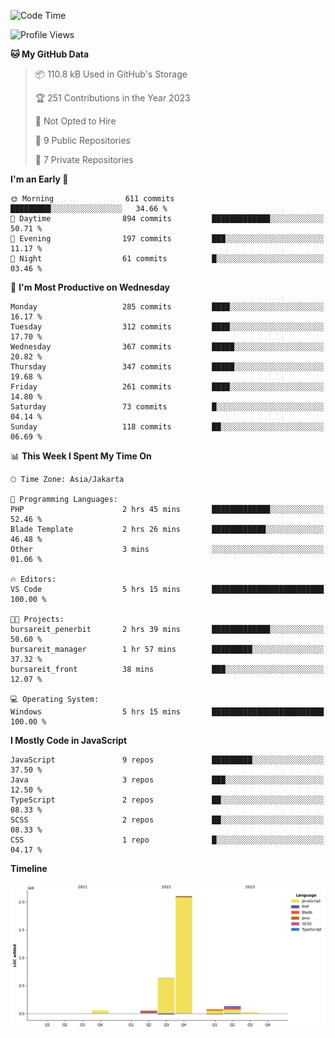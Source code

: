 <!--START_SECTION:waka-->
![Code Time](http://img.shields.io/badge/Code%20Time-166%20hrs%2010%20mins-blue)

![Profile Views](http://img.shields.io/badge/Profile%20Views-1-blue)

**🐱 My GitHub Data** 

> 📦 110.8 kB Used in GitHub's Storage 
 > 
> 🏆 251 Contributions in the Year 2023
 > 
> 🚫 Not Opted to Hire
 > 
> 📜 9 Public Repositories 
 > 
> 🔑 7 Private Repositories 
 > 
**I'm an Early 🐤** 

```text
🌞 Morning                611 commits         █████████░░░░░░░░░░░░░░░░   34.66 % 
🌆 Daytime                894 commits         █████████████░░░░░░░░░░░░   50.71 % 
🌃 Evening                197 commits         ███░░░░░░░░░░░░░░░░░░░░░░   11.17 % 
🌙 Night                  61 commits          █░░░░░░░░░░░░░░░░░░░░░░░░   03.46 % 
```
📅 **I'm Most Productive on Wednesday** 

```text
Monday                   285 commits         ████░░░░░░░░░░░░░░░░░░░░░   16.17 % 
Tuesday                  312 commits         ████░░░░░░░░░░░░░░░░░░░░░   17.70 % 
Wednesday                367 commits         █████░░░░░░░░░░░░░░░░░░░░   20.82 % 
Thursday                 347 commits         █████░░░░░░░░░░░░░░░░░░░░   19.68 % 
Friday                   261 commits         ████░░░░░░░░░░░░░░░░░░░░░   14.80 % 
Saturday                 73 commits          █░░░░░░░░░░░░░░░░░░░░░░░░   04.14 % 
Sunday                   118 commits         ██░░░░░░░░░░░░░░░░░░░░░░░   06.69 % 
```


📊 **This Week I Spent My Time On** 

```text
🕑︎ Time Zone: Asia/Jakarta

💬 Programming Languages: 
PHP                      2 hrs 45 mins       █████████████░░░░░░░░░░░░   52.46 % 
Blade Template           2 hrs 26 mins       ████████████░░░░░░░░░░░░░   46.48 % 
Other                    3 mins              ░░░░░░░░░░░░░░░░░░░░░░░░░   01.06 % 

🔥 Editors: 
VS Code                  5 hrs 15 mins       █████████████████████████   100.00 % 

🐱‍💻 Projects: 
bursareit_penerbit       2 hrs 39 mins       █████████████░░░░░░░░░░░░   50.60 % 
bursareit_manager        1 hr 57 mins        █████████░░░░░░░░░░░░░░░░   37.32 % 
bursareit_front          38 mins             ███░░░░░░░░░░░░░░░░░░░░░░   12.07 % 

💻 Operating System: 
Windows                  5 hrs 15 mins       █████████████████████████   100.00 % 
```

**I Mostly Code in JavaScript** 

```text
JavaScript               9 repos             █████████░░░░░░░░░░░░░░░░   37.50 % 
Java                     3 repos             ███░░░░░░░░░░░░░░░░░░░░░░   12.50 % 
TypeScript               2 repos             ██░░░░░░░░░░░░░░░░░░░░░░░   08.33 % 
SCSS                     2 repos             ██░░░░░░░░░░░░░░░░░░░░░░░   08.33 % 
CSS                      1 repo              █░░░░░░░░░░░░░░░░░░░░░░░░   04.17 % 
```



**Timeline**

![Lines of Code chart](https://raw.githubusercontent.com/brstreet2/brstreet2/main/assets/bar_graph.png)


<!--END_SECTION:waka-->
